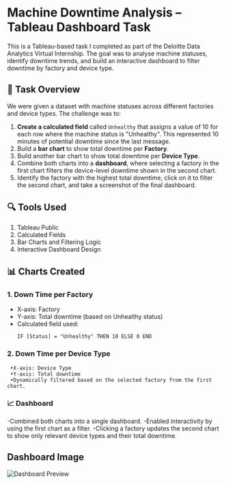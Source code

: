 # Machine Downtime Analysis – Tableau Dashboard Task

This is a Tableau-based task I completed as part of the Deloitte Data Analytics Virtual Internship. The goal was to analyse machine statuses, identify downtime trends, and build an interactive dashboard to filter downtime by factory and device type.


## 🔧 Task Overview

We were given a dataset with machine statuses across different factories and device types. The challenge was to:

1. **Create a calculated field** called `Unhealthy` that assigns a value of 10 for each row where the machine status is "Unhealthy". This represented 10 minutes of potential downtime since the last message.
2. Build a **bar chart** to show total downtime per **Factory**.
3. Build another bar chart to show total downtime per **Device Type**.
4. Combine both charts into a **dashboard**, where selecting a factory in the first chart filters the device-level downtime shown in the second chart.
5. Identify the factory with the highest total downtime, click on it to filter the second chart, and take a screenshot of the final dashboard.

## 🔍 Tools Used
1. Tableau Public
2. Calculated Fields
3. Bar Charts and Filtering Logic
4. Interactive Dashboard Design

## 📊 Charts Created

### 1. **Down Time per Factory**
- X-axis: Factory
- Y-axis: Total downtime (based on Unhealthy status)
- Calculated field used:
  ```tableau
  IF [Status] = "Unhealthy" THEN 10 ELSE 0 END

### 2. Down Time per Device Type
     •X-axis: Device Type
     •Y-axis: Total downtime
     •Dynamically filtered based on the selected factory from the first chart.

### 📈 Dashboard
-Combined both charts into a single dashboard.
-Enabled interactivity by using the first chart as a filter.
-Clicking a factory updates the second chart to show only relevant device types and their total downtime.

## Dashboard Image
![Dashboard Preview](Dashboard_Image.jpg)
